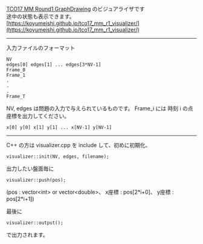 [TCO17 MM Round1 GraphDrawing](https://community.topcoder.com/longcontest/?module=ViewProblemStatement&compid=55119&rd=16903) のビジュアライザです  
途中の状態も表示できます。  
[https://koyumeishi.github.io/tco17_mm_r1_visualizer/](https://koyumeishi.github.io/tco17_mm_r1_visualizer/)

---

入力ファイルのフォーマット  

```
NV
edges[0] edges[1] ... edges[3*NV-1]
Frame_0
Frame_1
.
.
.
Frame_T
```

NV, edges は問題の入力で与えられているものです。 Frame_i には 時刻 i の点座標を出力してください。 

```
x[0] y[0] x[1] y[1] ... x[NV-1] y[NV-1]
```

---

C++ の方は visualizer.cpp を include して、初めに初期化、

```
visualizer::init(NV, edges, filename);
```

出力したい盤面毎に

```
visualizer::push(pos);
```
(pos : vector&lt;int&gt; or vector&lt;double&gt;、 x座標 : pos[2\*i+0]、 y座標 : pos[2\*i+1])  

最後に

```
visualizer::output();
```

で出力されます。 